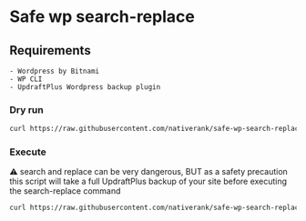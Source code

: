 # Safe wp search-replace

## Requirements

    - Wordpress by Bitnami
    - WP CLI
    - UpdraftPlus Wordpress backup plugin

### Dry run

```bash
curl https://raw.githubusercontent.com/nativerank/safe-wp-search-replace/master/safe-wp-search-replace.sh | bash -s -- "-xyz-SEARCH SOMETHING HERE-xyz-" "-xyz-REPLACE SOMETHING HERE-xyz-"
```

### Execute

:warning: search and replace can be very dangerous, BUT as a safety precaution this script will take a full
UpdraftPlus backup of your site before executing the search-replace command

```bash
curl https://raw.githubusercontent.com/nativerank/safe-wp-search-replace/master/safe-wp-search-replace.sh | bash -s -- "-xyz-SEARCH SOMETHING HERE-xyz-" "-xyz-REPLACE SOMETHING HERE-xyz-" --execute
```
